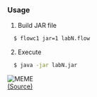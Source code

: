 ### Usage  
1. Build JAR file  
```sh
  $ flowc1 jar=1 labN.flow 
```
2. Execute  
```sh
  $ java -jar labN.jar 
```
![MEME](https://sun9-23.userapi.com/2P6lP7y8tmvf8FFXNt1vOjbogVuNRsbdXsZUwg/fFOJ6eW-Im4.jpg)  
[(Source)](vk.com/yadebil666)
